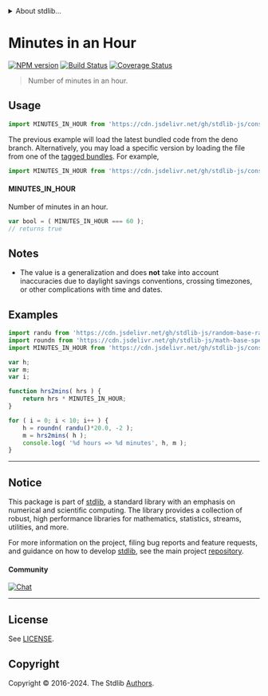 <!--

@license Apache-2.0

Copyright (c) 2018 The Stdlib Authors.

Licensed under the Apache License, Version 2.0 (the "License");
you may not use this file except in compliance with the License.
You may obtain a copy of the License at

   http://www.apache.org/licenses/LICENSE-2.0

Unless required by applicable law or agreed to in writing, software
distributed under the License is distributed on an "AS IS" BASIS,
WITHOUT WARRANTIES OR CONDITIONS OF ANY KIND, either express or implied.
See the License for the specific language governing permissions and
limitations under the License.

-->


<details>
  <summary>
    About stdlib...
  </summary>
  <p>We believe in a future in which the web is a preferred environment for numerical computation. To help realize this future, we've built stdlib. stdlib is a standard library, with an emphasis on numerical and scientific computation, written in JavaScript (and C) for execution in browsers and in Node.js.</p>
  <p>The library is fully decomposable, being architected in such a way that you can swap out and mix and match APIs and functionality to cater to your exact preferences and use cases.</p>
  <p>When you use stdlib, you can be absolutely certain that you are using the most thorough, rigorous, well-written, studied, documented, tested, measured, and high-quality code out there.</p>
  <p>To join us in bringing numerical computing to the web, get started by checking us out on <a href="https://github.com/stdlib-js/stdlib">GitHub</a>, and please consider <a href="https://opencollective.com/stdlib">financially supporting stdlib</a>. We greatly appreciate your continued support!</p>
</details>

# Minutes in an Hour

[![NPM version][npm-image]][npm-url] [![Build Status][test-image]][test-url] [![Coverage Status][coverage-image]][coverage-url] <!-- [![dependencies][dependencies-image]][dependencies-url] -->

> Number of minutes in an hour.



<section class="usage">

## Usage

```javascript
import MINUTES_IN_HOUR from 'https://cdn.jsdelivr.net/gh/stdlib-js/constants-time-minutes-in-hour@deno/mod.js';
```
The previous example will load the latest bundled code from the deno branch. Alternatively, you may load a specific version by loading the file from one of the [tagged bundles](https://github.com/stdlib-js/constants-time-minutes-in-hour/tags). For example,

```javascript
import MINUTES_IN_HOUR from 'https://cdn.jsdelivr.net/gh/stdlib-js/constants-time-minutes-in-hour@v0.3.1-deno/mod.js';
```

#### MINUTES_IN_HOUR

Number of minutes in an hour.

```javascript
var bool = ( MINUTES_IN_HOUR === 60 );
// returns true
```

</section>

<!-- /.usage -->

<section class="notes">

## Notes

-   The value is a generalization and does **not** take into account inaccuracies due to daylight savings conventions, crossing timezones, or other complications with time and dates. 

</section>

<!-- /.notes -->

<section class="examples">

## Examples

<!-- eslint no-undef: "error" -->

```javascript
import randu from 'https://cdn.jsdelivr.net/gh/stdlib-js/random-base-randu@deno/mod.js';
import roundn from 'https://cdn.jsdelivr.net/gh/stdlib-js/math-base-special-roundn@deno/mod.js';
import MINUTES_IN_HOUR from 'https://cdn.jsdelivr.net/gh/stdlib-js/constants-time-minutes-in-hour@deno/mod.js';

var h;
var m;
var i;

function hrs2mins( hrs ) {
    return hrs * MINUTES_IN_HOUR;
}

for ( i = 0; i < 10; i++ ) {
    h = roundn( randu()*20.0, -2 );
    m = hrs2mins( h );
    console.log( '%d hours => %d minutes', h, m );
}
```

</section>

<!-- /.examples -->

<!-- Section for related `stdlib` packages. Do not manually edit this section, as it is automatically populated. -->

<section class="related">

</section>

<!-- /.related -->

<!-- Section for all links. Make sure to keep an empty line after the `section` element and another before the `/section` close. -->


<section class="main-repo" >

* * *

## Notice

This package is part of [stdlib][stdlib], a standard library with an emphasis on numerical and scientific computing. The library provides a collection of robust, high performance libraries for mathematics, statistics, streams, utilities, and more.

For more information on the project, filing bug reports and feature requests, and guidance on how to develop [stdlib][stdlib], see the main project [repository][stdlib].

#### Community

[![Chat][chat-image]][chat-url]

---

## License

See [LICENSE][stdlib-license].


## Copyright

Copyright &copy; 2016-2024. The Stdlib [Authors][stdlib-authors].

</section>

<!-- /.stdlib -->

<!-- Section for all links. Make sure to keep an empty line after the `section` element and another before the `/section` close. -->

<section class="links">

[npm-image]: http://img.shields.io/npm/v/@stdlib/constants-time-minutes-in-hour.svg
[npm-url]: https://npmjs.org/package/@stdlib/constants-time-minutes-in-hour

[test-image]: https://github.com/stdlib-js/constants-time-minutes-in-hour/actions/workflows/test.yml/badge.svg?branch=v0.3.1
[test-url]: https://github.com/stdlib-js/constants-time-minutes-in-hour/actions/workflows/test.yml?query=branch:v0.3.1

[coverage-image]: https://img.shields.io/codecov/c/github/stdlib-js/constants-time-minutes-in-hour/main.svg
[coverage-url]: https://codecov.io/github/stdlib-js/constants-time-minutes-in-hour?branch=main

<!--

[dependencies-image]: https://img.shields.io/david/stdlib-js/constants-time-minutes-in-hour.svg
[dependencies-url]: https://david-dm.org/stdlib-js/constants-time-minutes-in-hour/main

-->

[chat-image]: https://img.shields.io/gitter/room/stdlib-js/stdlib.svg
[chat-url]: https://app.gitter.im/#/room/#stdlib-js_stdlib:gitter.im

[stdlib]: https://github.com/stdlib-js/stdlib

[stdlib-authors]: https://github.com/stdlib-js/stdlib/graphs/contributors

[umd]: https://github.com/umdjs/umd
[es-module]: https://developer.mozilla.org/en-US/docs/Web/JavaScript/Guide/Modules

[deno-url]: https://github.com/stdlib-js/constants-time-minutes-in-hour/tree/deno
[deno-readme]: https://github.com/stdlib-js/constants-time-minutes-in-hour/blob/deno/README.md
[umd-url]: https://github.com/stdlib-js/constants-time-minutes-in-hour/tree/umd
[umd-readme]: https://github.com/stdlib-js/constants-time-minutes-in-hour/blob/umd/README.md
[esm-url]: https://github.com/stdlib-js/constants-time-minutes-in-hour/tree/esm
[esm-readme]: https://github.com/stdlib-js/constants-time-minutes-in-hour/blob/esm/README.md
[branches-url]: https://github.com/stdlib-js/constants-time-minutes-in-hour/blob/main/branches.md

[stdlib-license]: https://raw.githubusercontent.com/stdlib-js/constants-time-minutes-in-hour/main/LICENSE

</section>

<!-- /.links -->
